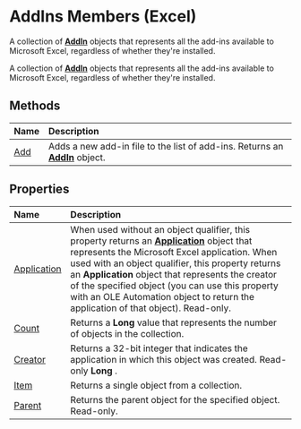 
# AddIns Members (Excel)
A collection of  **[AddIn](ad26800d-5342-fb4c-01f3-05b7eceb7ffd.md)** objects that represents all the add-ins available to Microsoft Excel, regardless of whether they're installed.

A collection of  **[AddIn](ad26800d-5342-fb4c-01f3-05b7eceb7ffd.md)** objects that represents all the add-ins available to Microsoft Excel, regardless of whether they're installed.


## Methods



|**Name**|**Description**|
|:-----|:-----|
|[Add](7e4f100d-6ea1-94e4-83d3-fda63a7815e1.md)|Adds a new add-in file to the list of add-ins. Returns an  **[AddIn](ad26800d-5342-fb4c-01f3-05b7eceb7ffd.md)** object.|

## Properties



|**Name**|**Description**|
|:-----|:-----|
|[Application](2feb430b-a65d-6298-b3b6-bb4eb3c2b373.md)|When used without an object qualifier, this property returns an  **[Application](19b73597-5cf9-4f56-8227-b5211f657f6f.md)** object that represents the Microsoft Excel application. When used with an object qualifier, this property returns an **Application** object that represents the creator of the specified object (you can use this property with an OLE Automation object to return the application of that object). Read-only.|
|[Count](ed72ad41-e673-05dd-780c-5a3612af0ba2.md)|Returns a  **Long** value that represents the number of objects in the collection.|
|[Creator](8fc7772e-1837-5336-9ae7-eca7f0dc14af.md)|Returns a 32-bit integer that indicates the application in which this object was created. Read-only  **Long** .|
|[Item](417987d5-322c-2784-c51e-18a1fa7578d1.md)|Returns a single object from a collection.|
|[Parent](642d2659-a972-0c2f-b3a6-aedc74ceafe5.md)|Returns the parent object for the specified object. Read-only.|
